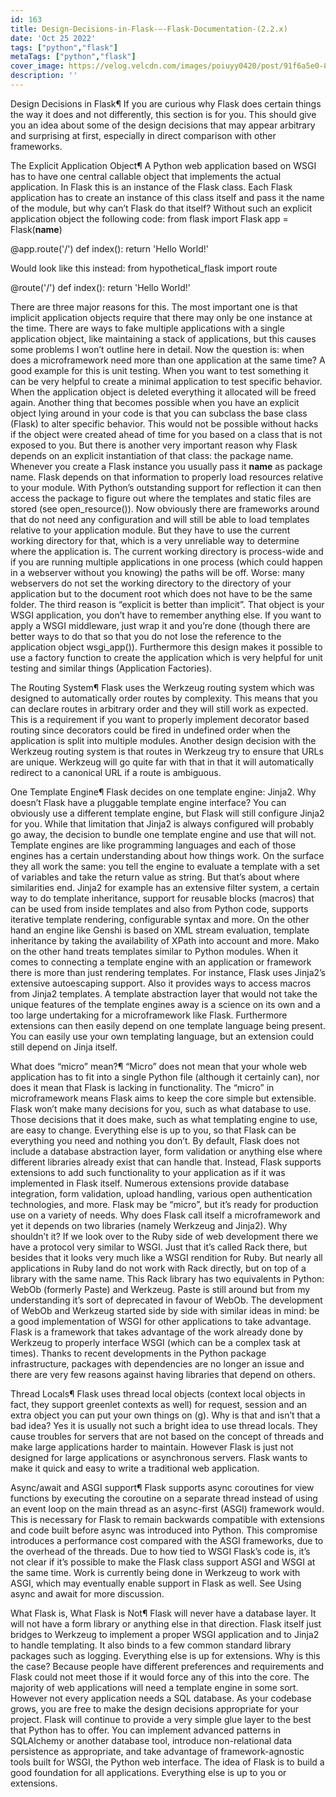 ```yaml
---
id: 163
title: Design-Decisions-in-Flask-—-Flask-Documentation-(2.2.x)
date: 'Oct 25 2022'
tags: ["python","flask"]
metaTags: ["python","flask"]
cover_image: https://velog.velcdn.com/images/poiuyy0420/post/91f6a5e0-8aae-43f5-b2f0-d683d877ff69/flask.png
description: ''
---
```



            
  
Design Decisions in Flask¶
If you are curious why Flask does certain things the way it does and not
differently, this section is for you.  This should give you an idea about
some of the design decisions that may appear arbitrary and surprising at
first, especially in direct comparison with other frameworks.

The Explicit Application Object¶
A Python web application based on WSGI has to have one central callable
object that implements the actual application.  In Flask this is an
instance of the Flask class.  Each Flask application has
to create an instance of this class itself and pass it the name of the
module, but why can’t Flask do that itself?
Without such an explicit application object the following code:
from flask import Flask
app = Flask(__name__)

@app.route('/')
def index():
    return 'Hello World!'


Would look like this instead:
from hypothetical_flask import route

@route('/')
def index():
    return 'Hello World!'


There are three major reasons for this.  The most important one is that
implicit application objects require that there may only be one instance at
the time.  There are ways to fake multiple applications with a single
application object, like maintaining a stack of applications, but this
causes some problems I won’t outline here in detail.  Now the question is:
when does a microframework need more than one application at the same
time?  A good example for this is unit testing.  When you want to test
something it can be very helpful to create a minimal application to test
specific behavior.  When the application object is deleted everything it
allocated will be freed again.
Another thing that becomes possible when you have an explicit object lying
around in your code is that you can subclass the base class
(Flask) to alter specific behavior.  This would not be
possible without hacks if the object were created ahead of time for you
based on a class that is not exposed to you.
But there is another very important reason why Flask depends on an
explicit instantiation of that class: the package name.  Whenever you
create a Flask instance you usually pass it __name__ as package name.
Flask depends on that information to properly load resources relative
to your module.  With Python’s outstanding support for reflection it can
then access the package to figure out where the templates and static files
are stored (see open_resource()).  Now obviously there
are frameworks around that do not need any configuration and will still be
able to load templates relative to your application module.  But they have
to use the current working directory for that, which is a very unreliable
way to determine where the application is.  The current working directory
is process-wide and if you are running multiple applications in one
process (which could happen in a webserver without you knowing) the paths
will be off.  Worse: many webservers do not set the working directory to
the directory of your application but to the document root which does not
have to be the same folder.
The third reason is “explicit is better than implicit”.  That object is
your WSGI application, you don’t have to remember anything else.  If you
want to apply a WSGI middleware, just wrap it and you’re done (though
there are better ways to do that so that you do not lose the reference
to the application object wsgi_app()).
Furthermore this design makes it possible to use a factory function to
create the application which is very helpful for unit testing and similar
things (Application Factories).


The Routing System¶
Flask uses the Werkzeug routing system which was designed to
automatically order routes by complexity.  This means that you can declare
routes in arbitrary order and they will still work as expected.  This is a
requirement if you want to properly implement decorator based routing
since decorators could be fired in undefined order when the application is
split into multiple modules.
Another design decision with the Werkzeug routing system is that routes
in Werkzeug try to ensure that URLs are unique.  Werkzeug will go quite far
with that in that it will automatically redirect to a canonical URL if a route
is ambiguous.


One Template Engine¶
Flask decides on one template engine: Jinja2.  Why doesn’t Flask have a
pluggable template engine interface?  You can obviously use a different
template engine, but Flask will still configure Jinja2 for you.  While
that limitation that Jinja2 is always configured will probably go away,
the decision to bundle one template engine and use that will not.
Template engines are like programming languages and each of those engines
has a certain understanding about how things work.  On the surface they
all work the same: you tell the engine to evaluate a template with a set
of variables and take the return value as string.
But that’s about where similarities end. Jinja2 for example has an
extensive filter system, a certain way to do template inheritance,
support for reusable blocks (macros) that can be used from inside
templates and also from Python code, supports iterative template
rendering, configurable syntax and more. On the other hand an engine
like Genshi is based on XML stream evaluation, template inheritance by
taking the availability of XPath into account and more. Mako on the
other hand treats templates similar to Python modules.
When it comes to connecting a template engine with an application or
framework there is more than just rendering templates.  For instance,
Flask uses Jinja2’s extensive autoescaping support.  Also it provides
ways to access macros from Jinja2 templates.
A template abstraction layer that would not take the unique features of
the template engines away is a science on its own and a too large
undertaking for a microframework like Flask.
Furthermore extensions can then easily depend on one template language
being present.  You can easily use your own templating language, but an
extension could still depend on Jinja itself.


What does “micro” mean?¶
“Micro” does not mean that your whole web application has to fit into a single
Python file (although it certainly can), nor does it mean that Flask is lacking
in functionality. The “micro” in microframework means Flask aims to keep the
core simple but extensible. Flask won’t make many decisions for you, such as
what database to use. Those decisions that it does make, such as what
templating engine to use, are easy to change.  Everything else is up to you, so
that Flask can be everything you need and nothing you don’t.
By default, Flask does not include a database abstraction layer, form
validation or anything else where different libraries already exist that can
handle that. Instead, Flask supports extensions to add such functionality to
your application as if it was implemented in Flask itself. Numerous extensions
provide database integration, form validation, upload handling, various open
authentication technologies, and more. Flask may be “micro”, but it’s ready for
production use on a variety of needs.
Why does Flask call itself a microframework and yet it depends on two
libraries (namely Werkzeug and Jinja2).  Why shouldn’t it?  If we look
over to the Ruby side of web development there we have a protocol very
similar to WSGI.  Just that it’s called Rack there, but besides that it
looks very much like a WSGI rendition for Ruby.  But nearly all
applications in Ruby land do not work with Rack directly, but on top of a
library with the same name.  This Rack library has two equivalents in
Python: WebOb (formerly Paste) and Werkzeug.  Paste is still around but
from my understanding it’s sort of deprecated in favour of WebOb.  The
development of WebOb and Werkzeug started side by side with similar ideas
in mind: be a good implementation of WSGI for other applications to take
advantage.
Flask is a framework that takes advantage of the work already done by
Werkzeug to properly interface WSGI (which can be a complex task at
times).  Thanks to recent developments in the Python package
infrastructure, packages with dependencies are no longer an issue and
there are very few reasons against having libraries that depend on others.


Thread Locals¶
Flask uses thread local objects (context local objects in fact, they
support greenlet contexts as well) for request, session and an extra
object you can put your own things on (g).  Why is that and
isn’t that a bad idea?
Yes it is usually not such a bright idea to use thread locals.  They cause
troubles for servers that are not based on the concept of threads and make
large applications harder to maintain.  However Flask is just not designed
for large applications or asynchronous servers.  Flask wants to make it
quick and easy to write a traditional web application.


Async/await and ASGI support¶
Flask supports async coroutines for view functions by executing the
coroutine on a separate thread instead of using an event loop on the
main thread as an async-first (ASGI) framework would. This is necessary
for Flask to remain backwards compatible with extensions and code built
before async was introduced into Python. This compromise introduces
a performance cost compared with the ASGI frameworks, due to the
overhead of the threads.
Due to how tied to WSGI Flask’s code is, it’s not clear if it’s possible
to make the Flask class support ASGI and WSGI at the same time. Work
is currently being done in Werkzeug to work with ASGI, which may
eventually enable support in Flask as well.
See Using async and await for more discussion.


What Flask is, What Flask is Not¶
Flask will never have a database layer.  It will not have a form library
or anything else in that direction.  Flask itself just bridges to Werkzeug
to implement a proper WSGI application and to Jinja2 to handle templating.
It also binds to a few common standard library packages such as logging.
Everything else is up for extensions.
Why is this the case?  Because people have different preferences and
requirements and Flask could not meet those if it would force any of this
into the core.  The majority of web applications will need a template
engine in some sort.  However not every application needs a SQL database.
As your codebase grows, you are free to make the design decisions appropriate
for your project.  Flask will continue to provide a very simple glue layer to
the best that Python has to offer.  You can implement advanced patterns in
SQLAlchemy or another database tool, introduce non-relational data persistence
as appropriate, and take advantage of framework-agnostic tools built for WSGI,
the Python web interface.
The idea of Flask is to build a good foundation for all applications.
Everything else is up to you or extensions.




            
          
